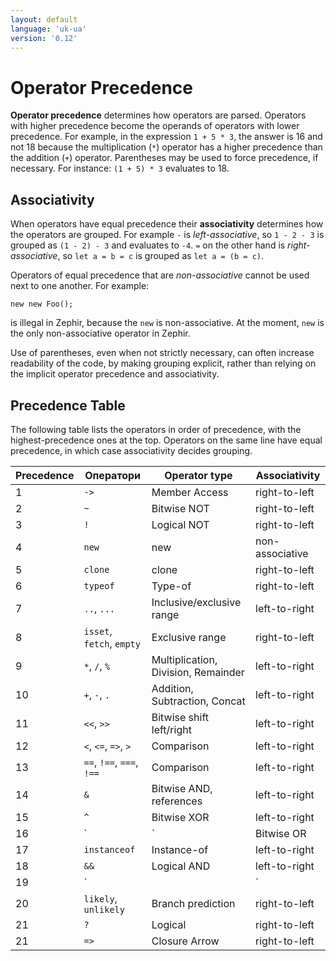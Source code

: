 ```yaml
---
layout: default
language: 'uk-ua'
version: '0.12'
---
```


# Operator Precedence
**Operator precedence** determines how operators are parsed. Operators with higher precedence become the operands of operators with lower precedence. For example, in the expression `1 + 5 * 3`, the answer is 16 and not 18 because the multiplication (`*`) operator has a higher precedence than the addition (`+`) operator. Parentheses may be used to force precedence, if necessary. For instance: `(1 + 5) * 3` evaluates to 18.

<a name='operator-precedence-associativity'></a>

## Associativity
When operators have equal precedence their **associativity** determines how the operators are grouped. For example `-` is _left-associative_, so `1 - 2 - 3` is grouped as `(1 - 2) - 3` and evaluates to `-4`. `=` on the other hand is _right-associative_, so `let a = b = c` is grouped as `let a = (b = c)`.

Operators of equal precedence that are _non-associative_ cannot be used next to one another. For example:
```zep
new new Foo();
```
is illegal in Zephir, because the `new` is non-associative. At the moment, `new` is the only non-associative operator in Zephir.

Use of parentheses, even when not strictly necessary, can often increase readability of the code, by making grouping explicit, rather than relying on the implicit operator precedence and associativity.

<a name='operator-precedence-table'></a>

## Precedence Table
The following table lists the operators in order of precedence, with the highest-precedence ones at the top. Operators on the same line have equal precedence, in which case associativity decides grouping.

| Precedence | Оператори                        | Operator type                       | Associativity   |
| ---------- | -------------------------------- | ----------------------------------- | --------------- |
| 1          | `->`                          | Member Access                       | right-to-left   |
| 2          | `~`                              | Bitwise NOT                         | right-to-left   |
| 3          | `!`                              | Logical NOT                         | right-to-left   |
| 4          | `new`                            | new                                 | non-associative |
| 5          | `clone`                          | clone                               | right-to-left   |
| 6          | `typeof`                         | Type-of                             | right-to-left   |
| 7          | `..`, `...`                      | Inclusive/exclusive range           | left-to-right   |
| 8          | `isset`, `fetch`, `empty`        | Exclusive range                     | right-to-left   |
| 9          | `*`, `/`, `%`                    | Multiplication, Division, Remainder | left-to-right   |
| 10         | `+`, `-`, `.`                    | Addition, Subtraction, Concat       | left-to-right   |
| 11         | `<<`, `>>`           | Bitwise shift left/right            | left-to-right   |
| 12         | `<`, `<=`, `=>`, `>` | Comparison                          | left-to-right   |
| 13         | `==`, `!==`, `===`, `!==`        | Comparison                          | left-to-right   |
| 14         | `&`                          | Bitwise AND, references             | left-to-right   |
| 15         | `^`                              | Bitwise XOR                         | left-to-right   |
| 16         | `|`                              | Bitwise OR                          | left-to-right   |
| 17         | `instanceof`                     | Instance-of                         | left-to-right   |
| 18         | `&&`                     | Logical AND                         | left-to-right   |
| 19         | `||`                             | Logical OR                          | left-to-right   |
| 20         | `likely`, `unlikely`             | Branch prediction                   | right-to-left   |
| 21         | `?`                              | Logical                             | right-to-left   |
| 21         | `=>`                          | Closure Arrow                       | right-to-left   |
